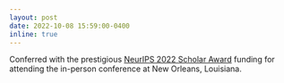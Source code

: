```yaml
---
layout: post
date: 2022-10-08 15:59:00-0400
inline: true
---
```


Conferred with the prestigious [NeurIPS 2022 Scholar Award](https://neurips.cc/Conferences/2022/FinancialAssistance) funding for attending the in-person conference at New Orleans, Louisiana.